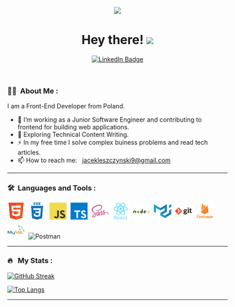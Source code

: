 <p align="center"><img src="https://media.giphy.com/media/26xBsNWCOVr2UuocE/giphy.gif" width="50%" /></p>


<h1 align="center">Hey there! <img src="https://media.giphy.com/media/hvRJCLFzcasrR4ia7z/giphy.gif" width="40"></h1>

<p align="center">
<a href="https://www.linkedin.com/in/jacek-leszczynski9"><img src="https://img.shields.io/badge/LinkedIn-blue?style=for-the-badge&logo=linkedin&logoColor=white" alt="LinkedIn Badge"></a>
</p>
<p align="center"><img src="https://komarev.com/ghpvc/?username=FrontJSack&style=flat-square&color=blue" alt=""></p>

### :woman_technologist: &nbsp;About Me :

I am a Front-End Developer from Poland.

- 🔭 I’m working as a Junior Software Engineer and contributing to frontend for building web applications.
- 🌱 Exploring Technical Content Writing.
- ⚡ In my free time I solve complex buiness problems and read tech articles.
- 📫 How to reach me: &nbsp; <a href="mailto:jacekleszczynski9@gmail.com">jacekleszczynski9@gmail.com</a>

---

### 🛠 &nbsp;Languages and Tools :

<p>
<img src="https://github.com/devicons/devicon/blob/master/icons/html5/html5-original.svg" title="HTML5" alt="HTML" width="40" height="40"/>&nbsp;
<img src="https://github.com/devicons/devicon/blob/master/icons/css3/css3-plain-wordmark.svg"  title="CSS3" alt="CSS" width="40" height="40"/>&nbsp;
<img src="https://github.com/devicons/devicon/blob/master/icons/javascript/javascript-original.svg" title="JavaScript" alt="JavaScript" width="40" height="40"/>&nbsp;
<img src="https://github.com/devicons/devicon/blob/master/icons/typescript/typescript-original.svg" title="Typescript" **alt="Typescript" width="40" height="40"/>&nbsp;
<img src="https://github.com/devicons/devicon/blob/master/icons/sass/sass-original.svg" title="Scss" **alt="Scss" width="40" height="40"/>&nbsp;
<img src="https://github.com/devicons/devicon/blob/master/icons/react/react-original-wordmark.svg" title="React" alt="React" width="40" height="40"/>&nbsp;
<img src="https://github.com/devicons/devicon/blob/master/icons/nodejs/nodejs-original-wordmark.svg" title="NodeJS" alt="NodeJS" width="40" height="40"/>&nbsp;
<img src="https://github.com/devicons/devicon/blob/master/icons/materialui/materialui-original.svg" title="Material UI" alt="Material UI" width="40" height="40"/>&nbsp;
<img src="https://github.com/devicons/devicon/blob/master/icons/git/git-original-wordmark.svg" title="Git" **alt="Git" width="40" height="40"/>&nbsp;
<img src="https://github.com/devicons/devicon/blob/master/icons/firebase/firebase-plain-wordmark.svg" title="Firebase" alt="Firebase" width="40" height="40"/>&nbsp;
<img src="https://github.com/devicons/devicon/blob/master/icons/mysql/mysql-original-wordmark.svg" title="MySQL"  alt="MySQL" width="40" height="40"/>&nbsp;
<img src="https://www.vectorlogo.zone/logos/getpostman/getpostman-icon.svg" title="Postman"  alt="Postman" width="40" height="40"/>&nbsp;
</p>

---

### 🔥 &nbsp; My Stats :
[![GitHub Streak](http://github-readme-streak-stats.herokuapp.com?user=FrontJSack&theme=dark&background=000000)](https://git.io/streak-stats)

[![Top Langs](https://github-readme-stats.vercel.app/api/top-langs/?username=FrontJSack&layout=compact&theme=vision-friendly-dark)](https://github.com/anuraghazra/github-readme-stats)

---

